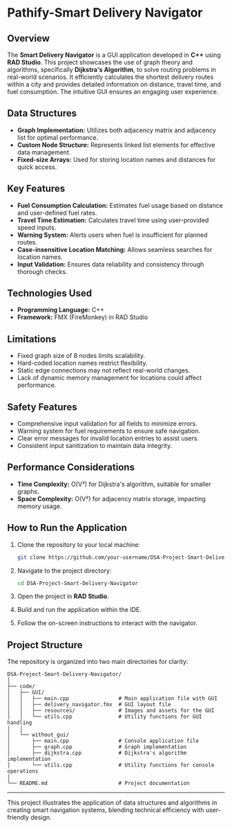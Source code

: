 # Pathify-Smart Delivery Navigator

## Overview
The **Smart Delivery Navigator** is a GUI application developed in **C++** using **RAD Studio**. This project showcases the use of graph theory and algorithms, specifically **Dijkstra's Algorithm**, to solve routing problems in real-world scenarios. It efficiently calculates the shortest delivery routes within a city and provides detailed information on distance, travel time, and fuel consumption. The intuitive GUI ensures an engaging user experience.

## Data Structures
- **Graph Implementation:** Utilizes both adjacency matrix and adjacency list for optimal performance.
- **Custom Node Structure:** Represents linked list elements for effective data management.
- **Fixed-size Arrays:** Used for storing location names and distances for quick access.

## Key Features
- **Fuel Consumption Calculation:** Estimates fuel usage based on distance and user-defined fuel rates.
- **Travel Time Estimation:** Calculates travel time using user-provided speed inputs.
- **Warning System:** Alerts users when fuel is insufficient for planned routes.
- **Case-insensitive Location Matching:** Allows seamless searches for location names.
- **Input Validation:** Ensures data reliability and consistency through thorough checks.

## Technologies Used
- **Programming Language:** C++
- **Framework:** FMX (FireMonkey) in RAD Studio

## Limitations
- Fixed graph size of 8 nodes limits scalability.
- Hard-coded location names restrict flexibility.
- Static edge connections may not reflect real-world changes.
- Lack of dynamic memory management for locations could affect performance.

## Safety Features
- Comprehensive input validation for all fields to minimize errors.
- Warning system for fuel requirements to ensure safe navigation.
- Clear error messages for invalid location entries to assist users.
- Consistent input sanitization to maintain data integrity.

## Performance Considerations
- **Time Complexity:** O(V²) for Dijkstra's algorithm, suitable for smaller graphs.
- **Space Complexity:** O(V²) for adjacency matrix storage, impacting memory usage.

## How to Run the Application

1. Clone the repository to your local machine:

    ```bash
    git clone https://github.com/your-username/DSA-Project-Smart-Delivery-Navigator.git
    ```

2. Navigate to the project directory:

    ```bash
    cd DSA-Project-Smart-Delivery-Navigator
    ```

3. Open the project in **RAD Studio**.

4. Build and run the application within the IDE.

5. Follow the on-screen instructions to interact with the navigator.

## Project Structure

The repository is organized into two main directories for clarity:

```
DSA-Project-Smart-Delivery-Navigator/
│
├── code/
│   ├── GUI/
│   │   ├── main.cpp                # Main application file with GUI
│   │   ├── delivery_navigator.fmx  # GUI layout file
│   │   ├── resources/              # Images and assets for the GUI
│   │   └── utils.cpp               # Utility functions for GUI handling
│   │
│   └── without_gui/
│       ├── main.cpp                # Console application file
│       ├── graph.cpp               # Graph implementation
│       ├── dijkstra.cpp            # Dijkstra's algorithm implementation
│       └── utils.cpp               # Utility functions for console operations
│
└── README.md                       # Project documentation
```

---

This project illustrates the application of data structures and algorithms in creating smart navigation systems, blending technical efficiency with user-friendly design.
